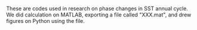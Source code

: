 These are codes used in research on phase changes in SST annual cycle. 
We did calculation on MATLAB, exporting a file called "XXX.mat", and drew figures on Python using the file. 

